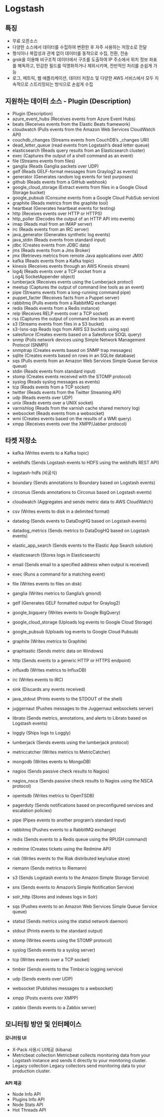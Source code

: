 # Logstash

## 특징

- 무료 오픈소스
- 다양한 소스에서 데이터를 수집하여 변환한 후 자주 사용하는 저장소로 전달
- 형식이나 복잡성과 관계 없이 데이터를 동적으로 수집, 전환, 전송
- grok을 이용해 비구조적 데이터에서 구조를 도출하여 IP 주소에서 위치 정보 좌표를 해독하고, 민감한 필드를 익명화하거나 제외시키며, 전반적인 처리를 손쉽게 가능
- 로그, 메트릭, 웹 애플리케이션, 데이터 저장소 및 다양한 AWS 서비스에서 모두 지속적으로 스트리밍되는 방식으로 손쉽게 수집

## 지원하는 데이터 소스 - Plugin	(Description)

- Plugin	(Description)
- azure_event_hubs	(Receives events from Azure Event Hubs)
- beats	(Receives events from the Elastic Beats framework)
- cloudwatch	(Pulls events from the Amazon Web Services CloudWatch API)
- couchdb_changes	(Streams events from CouchDB’s _changes URI)
- dead_letter_queue	(read events from Logstash’s dead letter queue)
- elasticsearch	(Reads query results from an Elasticsearch cluster)
- exec	(Captures the output of a shell command as an event)
- file	(Streams events from files)
- ganglia	(Reads Ganglia packets over UDP)
- gelf	(Reads GELF-format messages from Graylog2 as events)
- generator	(Generates random log events for test purposes)
- github	(Reads events from a GitHub webhook)
- google_cloud_storage	(Extract events from files in a Google Cloud Storage bucket)
- google_pubsub	(Consume events from a Google Cloud PubSub service)
- graphite	(Reads metrics from the graphite tool)
- heartbeat	(Generates heartbeat events for testing)
- http	(Receives events over HTTP or HTTPS)
- http_poller	(Decodes the output of an HTTP API into events)
- imap	(Reads mail from an IMAP server)
- irc	(Reads events from an IRC server)
- java_generator	(Generates synthetic log events)
- java_stdin	(Reads events from standard input)
- jdbc	(Creates events from JDBC data)
- jms	(Reads events from a Jms Broker)
- jmx	(Retrieves metrics from remote Java applications over JMX)
- kafka	(Reads events from a Kafka topic)
- kinesis	(Receives events through an AWS Kinesis stream)
- log4j	(Reads events over a TCP socket from a Log4j SocketAppender object)
- lumberjack	(Receives events using the Lumberjack protocl)
- meetup	(Captures the output of command line tools as an event)
- pipe	(Streams events from a long-running command pipe)
- puppet_facter	(Receives facts from a Puppet server)
- rabbitmq	(Pulls events from a RabbitMQ exchange)
- redis	(Reads events from a Redis instance)
- relp	(Receives RELP events over a TCP socket)
- rss	(Captures the output of command line tools as an event)
- s3	(Streams events from files in a S3 bucket)
- s3-(sns-sqs	Reads logs from AWS S3 buckets using sqs)
- salesforce	(Creates events based on a Salesforce SOQL query)
- snmp	(Polls network devices using Simple Network Management Protocol (SNMP))
- snmptrap	(Creates events based on SNMP trap messages)
- sqlite	(Creates events based on rows in an SQLite database)
- sqs	(Pulls events from an Amazon Web Services Simple Queue Service queue)
- stdin	(Reads events from standard input)
- stomp	(Creates events received with the STOMP protocol)
- syslog	(Reads syslog messages as events)
- tcp	(Reads events from a TCP socket)
- twitter	(Reads events from the Twitter Streaming API)
- udp	(Reads events over UDP)
- unix	(Reads events over a UNIX socket)
- varnishlog	(Reads from the varnish cache shared memory log)
- websocket	(Reads events from a websocket)
- wmi	(Creates events based on the results of a WMI query)
- xmpp	(Receives events over the XMPP/Jabber protocol)


## 타켓 저장소

- kafka	(Writes events to a Kafka topic)
- webhdfs	(Sends Logstash events to HDFS using the webhdfs REST API)
- logstash-hdfs (비공식)

- boundary	(Sends annotations to Boundary based on Logstash events)
- circonus	(Sends annotations to Circonus based on Logstash events)
- cloudwatch	(Aggregates and sends metric data to AWS CloudWatch)
- csv	(Writes events to disk in a delimited format)
- datadog	(Sends events to DataDogHQ based on Logstash events)
- datadog_metrics	(Sends metrics to DataDogHQ based on Logstash events)
- elastic_app_search	(Sends events to the Elastic App Search solution)
- elasticsearch	(Stores logs in Elasticsearch)
- email	(Sends email to a specified address when output is received)
- exec	(Runs a command for a matching event)
- file	(Writes events to files on disk)
- ganglia	(Writes metrics to Ganglia’s gmond)
- gelf	(Generates GELF formatted output for Graylog2)
- google_bigquery	(Writes events to Google BigQuery)
- google_cloud_storage	(Uploads log events to Google Cloud Storage)
- google_pubsub	(Uploads log events to Google Cloud Pubsub)
- graphite	(Writes metrics to Graphite)
- graphtastic	(Sends metric data on Windows)
- http	(Sends events to a generic HTTP or HTTPS endpoint)
- influxdb	(Writes metrics to InfluxDB)
- irc	(Writes events to IRC)
- sink	(Discards any events received)
- java_stdout	(Prints events to the STDOUT of the shell)
- juggernaut	(Pushes messages to the Juggernaut websockets server)
- librato	(Sends metrics, annotations, and alerts to Librato based on Logstash events)
- loggly	(Ships logs to Loggly)
- lumberjack	(Sends events using the lumberjack protocol)
- metriccatcher	(Writes metrics to MetricCatcher)
- mongodb	(Writes events to MongoDB)
- nagios	(Sends passive check results to Nagios)
- nagios_nsca	(Sends passive check results to Nagios using the NSCA protocol)
- opentsdb	(Writes metrics to OpenTSDB)
- pagerduty	(Sends notifications based on preconfigured services and escalation policies)
- pipe	(Pipes events to another program’s standard input)
- rabbitmq	(Pushes events to a RabbitMQ exchange)
- redis	(Sends events to a Redis queue using the RPUSH command)
- redmine	(Creates tickets using the Redmine API)
- riak	(Writes events to the Riak distributed key/value store)
- riemann	(Sends metrics to Riemann)
- s3	(Sends Logstash events to the Amazon Simple Storage Service)
- sns	(Sends events to Amazon’s Simple Notification Service)
- solr_http	(Stores and indexes logs in Solr)
- sqs	(Pushes events to an Amazon Web Services Simple Queue Service queue)
- statsd	(Sends metrics using the statsd network daemon)
- stdout	(Prints events to the standard output)
- stomp	(Writes events using the STOMP protocol)
- syslog	(Sends events to a syslog server)
- tcp	(Writes events over a TCP socket)
- timber	(Sends events to the Timber.io logging service)
- udp	(Sends events over UDP)
- websocket	(Publishes messages to a websocket)
- xmpp	(Posts events over XMPP)
- zabbix	(Sends events to a Zabbix server)


## 모니터링 방안 및 인터페이스

#### 모니터링 UI
-  X-Pack 사용시 UI제공 (kibana)
- Metricbeat collection
Metricbeat collects monitoring data from your Logstash instance and sends it directly to your monitoring cluster.
- Legacy collection
Legacy collectors send monitoring data to your production cluster.

#### API 제공
- Node Info API
- Plugins Info API
- Node Stats API
- Hot Threads API
